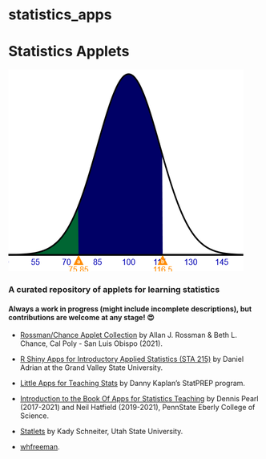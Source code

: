 # statistics_apps

# Statistics Applets <!-- omit in toc -->
![logo](./output/applets.png)
### A curated repository of applets for learning statistics  <!-- omit in toc -->
#### Always a work in progress (might include incomplete descriptions), but contributions are welcome at any stage! :heart_eyes: 

* [Rossman/Chance Applet Collection](http://www.rossmanchance.com/applets/) by Allan J. Rossman & Beth L. Chance,  Cal Poly - San Luis Obispo (2021).

* [R Shiny Apps for Introductory Applied Statistics (STA 215)](https://facweb.gvsu.edu/adriand1/215apps.html) by Daniel Adrian at the Grand Valley State University.

* [Little Apps for Teaching Stats](http://www.statprep.org/LittleAppSite/#:~:text=Little%20Apps%20are%20tools%20for,graphics%20in%20standard%20web%20browsers.) by Danny Kaplan’s StatPREP program.

* [Introduction to the Book Of Apps for Statistics Teaching](https://shinyapps.science.psu.edu/) by Dennis Pearl (2017-2021) and Neil Hatfield (2019-2021), PennState Eberly College of Science.

* [Statlets](https://www.usu.edu/math/schneit/CTIS/) by Kady Schneiter, Utah State University.

* [whfreeman](http://bcs.whfreeman.com/webpub/statistics/ips9e/9781319013387/statisticalapplets/statisticalapplets.html).
